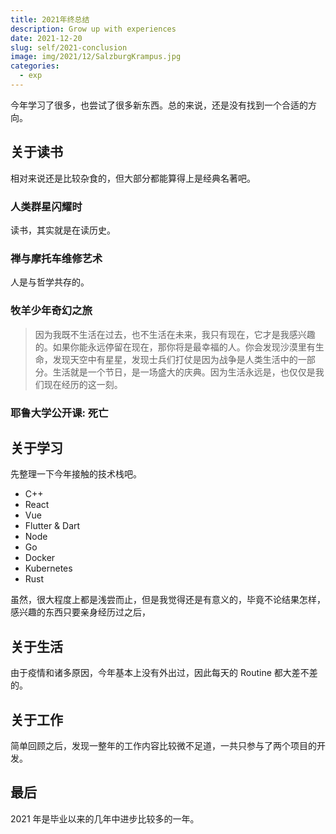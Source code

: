 ```yaml
---
title: 2021年终总结
description: Grow up with experiences
date: 2021-12-20
slug: self/2021-conclusion
image: img/2021/12/SalzburgKrampus.jpg
categories:
  - exp
---
```


今年学习了很多，也尝试了很多新东西。总的来说，还是没有找到一个合适的方向。

## 关于读书

相对来说还是比较杂食的，但大部分都能算得上是经典名著吧。

### 人类群星闪耀时

读书，其实就是在读历史。

### 禅与摩托车维修艺术

人是与哲学共存的。

### 牧羊少年奇幻之旅

> 因为我既不生活在过去，也不生活在未来，我只有现在，它才是我感兴趣的。如果你能永远停留在现在，那你将是最幸福的人。你会发现沙漠里有生命，发现天空中有星星，发现士兵们打仗是因为战争是人类生活中的一部分。生活就是一个节日，是一场盛大的庆典。因为生活永远是，也仅仅是我们现在经历的这一刻。

### 耶鲁大学公开课: 死亡

## 关于学习

先整理一下今年接触的技术栈吧。

- C++
- React
- Vue
- Flutter & Dart
- Node
- Go
- Docker
- Kubernetes
- Rust

虽然，很大程度上都是浅尝而止，但是我觉得还是有意义的，毕竟不论结果怎样，感兴趣的东西只要亲身经历过之后，

## 关于生活

由于疫情和诸多原因，今年基本上没有外出过，因此每天的 Routine 都大差不差的。

## 关于工作

简单回顾之后，发现一整年的工作内容比较微不足道，一共只参与了两个项目的开发。

## 最后

2021 年是毕业以来的几年中进步比较多的一年。
